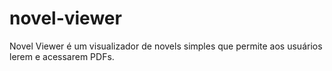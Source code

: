 # novel-viewer
Novel Viewer é um visualizador de novels simples que permite aos usuários lerem e acessarem PDFs.
